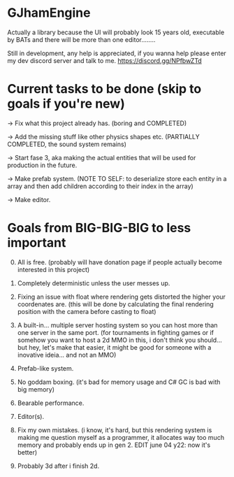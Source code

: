# GJhamEngine

Actually a library because the UI will probably look 15 years old, executable by BATs and there will be more than one editor........

Still in development, any help is appreciated, if you wanna help please enter my dev discord server and talk to me. https://discord.gg/NPfbwZTd

# Current tasks to be done (skip to goals if you're new)

-> Fix what this project already has. (boring and COMPLETED)

-> Add the missing stuff like other physics shapes etc. (PARTIALLY COMPLETED, the sound system remains)

-> Start fase 3, aka making the actual entities that will be used for production in the future.

-> Make prefab system. (NOTE TO SELF: to deserialize store each entity in a array and then add children according to their index in the array)

-> Make editor.

# Goals from BIG-BIG-BIG to less important

0. All is free. (probably will have donation page if people actually become interested in this project)

1. Completely deterministic unless the user messes up.

2. Fixing an issue with float where rendering gets distorted the higher your coordenates are. (this will be done by calculating the final rendering position with the camera before casting to float)

3. A built-in... multiple server hosting system so you can host more than one server in the same port. (for tournaments in fighting games or if somehow you want to host a 2d MMO in this, i don't think you should... but hey, let's make that easier, it might be good for someone with a inovative ideia... and not an MMO)

4. Prefab-like system.

5. No goddam boxing. (it's bad for memory usage and C# GC is bad with big memory)

6. Bearable performance.

7. Editor(s).

8. Fix my own mistakes. (i know, it's hard, but this rendering system is making me question myself as a programmer, it allocates way too much memory and probably ends up in gen 2. EDIT june 04 y22: now it's better)

9. Probably 3d after i finish 2d.
